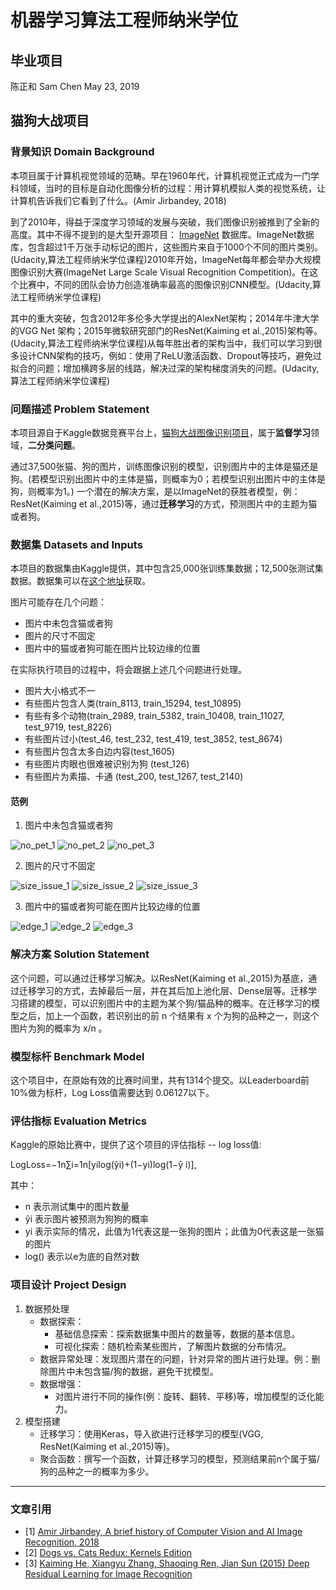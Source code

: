 # 机器学习算法工程师纳米学位
## 毕业项目
陈正和 Sam Chen
May 23, 2019

## 猫狗大战项目
### 背景知识 Domain Background 
本项目属于计算机视觉领域的范畴。早在1960年代，计算机视觉正式成为一门学科领域，当时的目标是自动化图像分析的过程：用计算机模拟人类的视觉系统，让计算机告诉我们它看到了什么。(Amir Jirbandey, 2018) 

到了2010年，得益于深度学习领域的发展与突破，我们图像识别被推到了全新的高度。其中不得不提到的是大型开源项目： [ImageNet](http://www.image-net.org/about-overview) 数据库。ImageNet数据库，包含超过1千万张手动标记的图片，这些图片来自于1000个不同的图片类别。(Udacity,算法工程师纳米学位课程)2010年开始，ImageNet每年都会举办大规模图像识别大赛(ImageNet Large Scale Visual Recognition Competition)。在这个比赛中，不同的团队会协力创造准确率最高的图像识别CNN模型。(Udacity,算法工程师纳米学位课程)

其中的重大突破，包含2012年多伦多大学提出的AlexNet架构；2014年牛津大学的VGG Net 架构；2015年微软研究部门的ResNet(Kaiming et al.,2015)架构等。(Udacity,算法工程师纳米学位课程)从每年胜出者的架构当中，我们可以学习到很多设计CNN架构的技巧，例如：使用了ReLU激活函数、Dropout等技巧，避免过拟合的问题；增加横跨多层的线路，解决过深的架构梯度消失的问题。(Udacity,算法工程师纳米学位课程)

### 问题描述 Problem Statement

本项目源自于Kaggle数据竞赛平台上，[猫狗大战图像识别项目](https://www.kaggle.com/c/dogs-vs-cats-redux-kernels-edition/overview)，属于**监督学习**领域，**二分类问题**。

通过37,500张猫、狗的图片，训练图像识别的模型，识别图片中的主体是猫还是狗。(若模型识别出图片中的主体是猫，则概率为0；若模型识别出图片中的主体是狗，则概率为1。) 一个潜在的解决方案，是以ImageNet的获胜者模型，例：ResNet(Kaiming et al.,2015)等，通过**迁移学习**的方式，预测图片中的主题为猫或者狗。

### 数据集 Datasets and Inputs

本项目的数据集由Kaggle提供，其中包含25,000张训练集数据；12,500张测试集数据。数据集可以在[这个地址](https://www.kaggle.com/c/dogs-vs-cats-redux-kernels-edition/data)获取。

图片可能存在几个问题：
- 图片中未包含猫或者狗
- 图片的尺寸不固定
- 图片中的猫或者狗可能在图片比较边缘的位置

在实际执行项目的过程中，将会跟据上述几个问题进行处理。

- 图片大小格式不一
- 有些图片包含人类(train_8113, train_15294, test_10895)
- 有些有多个动物(train_2989, train_5382, train_10408, train_11027, test_9719, test_8226)
- 有些图片过小(test_46, test_232, test_419, test_3852, test_8674)
- 有些图片包含太多白边内容(test_1605)
- 有些图片肉眼也很难被识别为狗 (test_126)
- 有些图片为素描、卡通 (test_200, test_1267, test_2140)


#### 范例
1. 图片中未包含猫或者狗

![no_pet_1]('')
![no_pet_2]('')
![no_pet_3]('')

2. 图片的尺寸不固定

![size_issue_1]('')
![size_issue_2]('')
![size_issue_3]('')

3. 图片中的猫或者狗可能在图片比较边缘的位置

![edge_1]('')
![edge_2]('')
![edge_3]('')


### 解决方案 Solution Statement

这个问题，可以通过迁移学习解决。以ResNet(Kaiming et al.,2015)为基底，通过迁移学习的方式，去掉最后一层，并在其后加上池化层、Dense层等。迁移学习搭建的模型，可以识别图片中的主题为某个狗/猫品种的概率。在迁移学习的模型之后，加上一个函数，若识别出的前 n 个结果有 x 个为狗的品种之一，则这个图片为狗的概率为 x/n 。

### 模型标杆 Benchmark Model

这个项目中，在原始有效的比赛时间里，共有1314个提交。以Leaderboard前10%做为标杆，Log Loss值需要达到 0.06127以下。

### 评估指标 Evaluation Metrics

Kaggle的原始比赛中，提供了这个项目的评估指标 -- log loss值:

LogLoss=−1n∑i=1n[yilog(ŷi)+(1−yi)log(1−ŷ i)],

其中：
- n 表示测试集中的图片数量
- ŷi 表示图片被预测为狗狗的概率
- yi 表示实际的情况，此值为1代表这是一张狗的图片；此值为0代表这是一张猫的图片
- log() 表示以e为底的自然对数

### 项目设计 Project Design

1. 数据预处理
    - 数据探索：
        - 基础信息探索：探索数据集中图片的数量等，数据的基本信息。
        - 可视化探索：随机检索某些图片，了解图片数据的分布情况。
    - 数据异常处理：发现图片潜在的问题，针对异常的图片进行处理。例：删除图片中未包含猫/狗的数据，避免干扰模型。
    - 数据增强：
        - 对图片进行不同的操作(例：旋转、翻转、平移)等，增加模型的泛化能力。
2. 模型搭建
    - 迁移学习：使用Keras，导入欲进行迁移学习的模型(VGG, ResNet(Kaiming et al.,2015)等)。
    - 聚合函数：撰写一个函数，计算迁移学习的模型，预测结果前n个属于猫/狗的品种之一的概率为多少。


-----------

### 文章引用
- [1] [Amir Jirbandey, A brief history of Computer Vision and AI Image Recognition, 2018](https://www.pulsarplatform.com/blog/2018/brief-history-computer-vision-vertical-ai-image-recognition/)
- [2] [Dogs vs. Cats Redux: Kernels Edition](https://www.kaggle.com/c/dogs-vs-cats-redux-kernels-edition/)
- [3] [Kaiming He, Xiangyu Zhang, Shaoqing Ren, Jian Sun (2015) Deep Residual Learning for Image Recognition](https://arxiv.org/pdf/1512.03385v1.pdf)